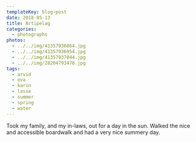 ```yaml
---
templateKey: blog-post
date: 2018-05-13
title: Artipelag
categories:
  - photographs
photos:
  - ../../img/41357936864.jpg
  - ../../img/41357936954.jpg
  - ../../img/41357937044.jpg
  - ../../img/28204793478.jpg
tags:
  - arvid
  - eva
  - karin
  - lasse
  - summer
  - spring
  - water
---
```


Took my family, and my in-laws, out for a day in the sun. Walked the nice and accessible boardwalk and had a very nice summery day.
